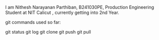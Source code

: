 I am Nithesh Narayanan Parthiban, B241030PE, Production Engineering Student at NIT Calicut
, currently getting into 2nd Year.

git commands used so far:

git status
git log
git clone
git push
git pull
